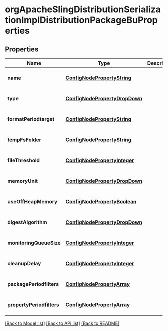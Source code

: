 # orgApacheSlingDistributionSerializationImplDistributionPackageBuProperties

## Properties
Name | Type | Description | Notes
------------ | ------------- | ------------- | -------------
**name** | [**ConfigNodePropertyString**](ConfigNodePropertyString.md) |  | [optional] [default to null]
**type** | [**ConfigNodePropertyDropDown**](ConfigNodePropertyDropDown.md) |  | [optional] [default to null]
**formatPeriodtarget** | [**ConfigNodePropertyString**](ConfigNodePropertyString.md) |  | [optional] [default to null]
**tempFsFolder** | [**ConfigNodePropertyString**](ConfigNodePropertyString.md) |  | [optional] [default to null]
**fileThreshold** | [**ConfigNodePropertyInteger**](ConfigNodePropertyInteger.md) |  | [optional] [default to null]
**memoryUnit** | [**ConfigNodePropertyDropDown**](ConfigNodePropertyDropDown.md) |  | [optional] [default to null]
**useOffHeapMemory** | [**ConfigNodePropertyBoolean**](ConfigNodePropertyBoolean.md) |  | [optional] [default to null]
**digestAlgorithm** | [**ConfigNodePropertyDropDown**](ConfigNodePropertyDropDown.md) |  | [optional] [default to null]
**monitoringQueueSize** | [**ConfigNodePropertyInteger**](ConfigNodePropertyInteger.md) |  | [optional] [default to null]
**cleanupDelay** | [**ConfigNodePropertyInteger**](ConfigNodePropertyInteger.md) |  | [optional] [default to null]
**packagePeriodfilters** | [**ConfigNodePropertyArray**](ConfigNodePropertyArray.md) |  | [optional] [default to null]
**propertyPeriodfilters** | [**ConfigNodePropertyArray**](ConfigNodePropertyArray.md) |  | [optional] [default to null]

[[Back to Model list]](../README.md#documentation-for-models) [[Back to API list]](../README.md#documentation-for-api-endpoints) [[Back to README]](../README.md)



